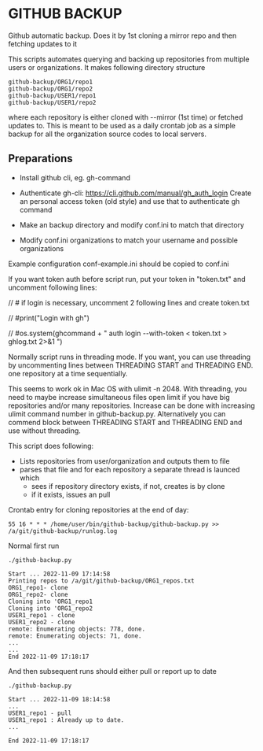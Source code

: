 # GITHUB BACKUP
Github automatic backup. Does it by 1st cloning a mirror repo and then fetching updates to it

This scripts automates querying and backing up repositories from
multiple users or organizations. It makes following directory structure

```
github-backup/ORG1/repo1
github-backup/ORG1/repo2
github-backup/USER1/repo1
github-backup/USER1/repo2
```

where each repository is either cloned with --mirror (1st time) or fetched updates to.
This is meant to be used as a daily crontab job as a simple backup for
all the organization source codes to local servers.

## Preparations

- Install github cli, eg. gh-command
- Authenticate gh-cli: https://cli.github.com/manual/gh_auth_login
   Create an personal access token (old style) and use that to authenticate
   gh command
- Make an backup directory and modify conf.ini to match that directory

- Modify conf.ini organizations to match your username and possible organizations

Example configuration conf-example.ini should be copied to conf.ini

If you want token auth before script run, put your token in "token.txt" and
uncomment following lines:

//  # if login is necessary, uncomment 2 following lines and create token.txt

// #print("Login with gh")

//  #os.system(ghcommand + " auth login --with-token < token.txt > ghlog.txt 2>&1 ")

Normally script runs in threading mode.
If you want, you can use threading by uncommenting lines between THREADING START and THREADING END. 
one repository at a time sequentially. 

This seems to work ok in Mac OS with ulimit -n 2048. With threading, you need to maybe increase simultaneous files open limit if you have big repositories and/or many repositories. Increase can be done with increasing ulimit
command number in github-backup.py.
Alternatively you can commend block between THREADING START and THREADING END and use without threading.

This script does following:

- Lists repositories from user/organization and outputs them to file
- parses that file and for each repository a separate thread is launced which
  - sees if repository directory exists, if not, creates is by clone
  - if it exists, issues an pull

Crontab entry for cloning repositories at the end of day:

`55 16 * * * /home/user/bin/github-backup/github-backup.py >> /a/git/github-backup/runlog.log`


Normal first run

`./github-backup.py`
```
Start ... 2022-11-09 17:14:58
Printing repos to /a/git/github-backup/ORG1_repos.txt
ORG1_repo1- clone
ORG1_repo2- clone
Cloning into 'ORG1_repo1
Cloning into 'ORG1_repo2
USER1_repo1 - clone
USER1_repo2 - clone
remote: Enumerating objects: 778, done.
remote: Enumerating objects: 71, done.
...
...
End 2022-11-09 17:18:17
```

And then subsequent runs should either pull or report up to date

`./github-backup.py`
```
Start ... 2022-11-09 18:14:58
...
USER1_repo1 - pull
USER1_repo1 : Already up to date.
...

End 2022-11-09 17:18:17
```
